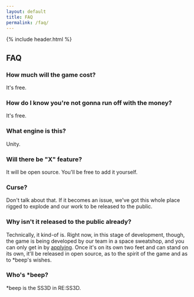 ```yaml
---
layout: default
title: FAQ
permalink: /faq/
---
```

{% include header.html %}

## FAQ

### How much will the game cost?

It's free.

### How do I know you're not gonna run off with the money?

It's free.

### What engine is this?

Unity.

### Will there be "X" feature?

It will be open source. You'll be free to add it yourself.

### Curse?

Don't talk about that. If it becomes an issue, we've got this whole place rigged to explode and our work to be released to the public.

### Why isn't it released to the public already?

Technically, it kind-of is. Right now, in this stage of development, though, the game is being developed by our team in a space sweatshop, and you can only get in by [applying](https://goo.gl/forms/DBaqHkIHk3z40KBE3). Once it's on its own two feet and can stand on its own, it'll be released in open source, as to the spirit of the game and as to *beep's wishes.

### Who's *beep?

*beep is the SS3D in RE:SS3D.
